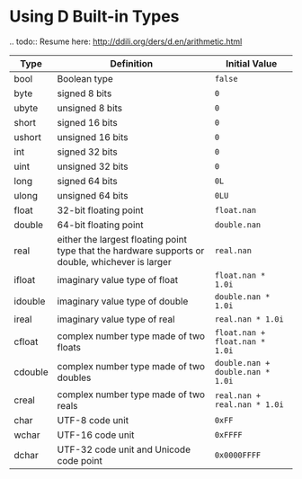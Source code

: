 Using D Built-in Types
=======================

.. todo:: Resume here: http://ddili.org/ders/d.en/arithmetic.html

|Type|Definition|Initial Value|
|----|----------|-------------|
|bool|Boolean type|`false`|
|byte|signed 8 bits|`0`|
|ubyte|unsigned 8 bits|`0`|
|short|signed 16 bits|`0`|
|ushort|unsigned 16 bits|`0`|
|int|signed 32 bits|`0`|
|uint|unsigned 32 bits|`0`|
|long|signed 64 bits|`0L`|
|ulong|unsigned 64 bits|`0LU`|
|float|32-bit floating point|`float.nan`|
|double|64-bit floating point|`double.nan`|
|real|either the largest floating point type that the hardware supports or double, whichever is larger|`real.nan`|
|ifloat|imaginary value type of float|`float.nan * 1.0i`|
|idouble|imaginary value type of double|`double.nan * 1.0i`|
|ireal|imaginary value type of real|`real.nan * 1.0i`|
|cfloat|complex number type made of two floats|`float.nan + float.nan * 1.0i`|
|cdouble|complex number type made of two doubles|`double.nan + double.nan * 1.0i`|
|creal|complex number type made of two reals|`real.nan + real.nan * 1.0i`|
|char|UTF-8 code unit|`0xFF`|
|wchar|UTF-16 code unit|`0xFFFF`|
|dchar|UTF-32 code unit and Unicode code point|`0x0000FFFF`|
